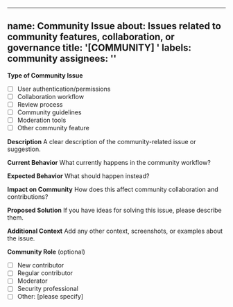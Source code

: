 
---
name: Community Issue
about: Issues related to community features, collaboration, or governance
title: '[COMMUNITY] '
labels: community
assignees: ''
---

**Type of Community Issue**
- [ ] User authentication/permissions
- [ ] Collaboration workflow
- [ ] Review process
- [ ] Community guidelines
- [ ] Moderation tools
- [ ] Other community feature

**Description**
A clear description of the community-related issue or suggestion.

**Current Behavior**
What currently happens in the community workflow?

**Expected Behavior**
What should happen instead?

**Impact on Community**
How does this affect community collaboration and contributions?

**Proposed Solution**
If you have ideas for solving this issue, please describe them.

**Additional Context**
Add any other context, screenshots, or examples about the issue.

**Community Role** (optional)
- [ ] New contributor
- [ ] Regular contributor
- [ ] Moderator
- [ ] Security professional
- [ ] Other: [please specify]

